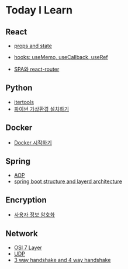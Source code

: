 # Today I Learn

## React

-   [props and state](https://github.com/nowgnas/TIL/tree/master/202203/react#props%EC%99%80-state)
-   [hooks: useMemo, useCallback, useRef](https://github.com/nowgnas/TIL/tree/master/202203/react#usememo)

-   [SPA와 react-router](https://github.com/nowgnas/TIL/tree/master/202203/react#2022-03-05)

## Python

-   [itertools](https://github.com/nowgnas/TIL/tree/master/202203/python#2022-03-04)
-   [파이썬 가상환경 설치하기](https://github.com/nowgnas/TIL/tree/master/202203/python/#2022-03-06)

## Docker

-   [Docker 시작하기](https://github.com/nowgnas/TIL/tree/master/202203/docker/#2022-03-06)

## Spring

-   [AOP](/2022/10/spring/AOP/)
-   [spring boot structure and layerd architecture](/2022/10/spring/bootstructure/)

## Encryption

-   [사용자 정보 암호화](https://nowgnas.github.io/posts/encryption/)

## Network

-   [OSI 7 Layer](https://github.com/nowgnas/CS-Study/tree/master/network/osi7layer)
-   [UDP](https://github.com/nowgnas/CS-Study/tree/master/network/udp)
-   [3 way handshake and 4 way handshake](https://github.com/nowgnas/CS-Study/tree/master/network/3wayhandshake)

<!--
https://github.com/nowgnas/TIL/tree/master/
/폴더
#위치
 -->
